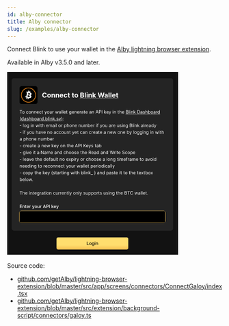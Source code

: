 ```yaml
---
id: alby-connector
title: Alby connector
slug: /examples/alby-connector
---
```


Connect Blink to use your wallet in the [Alby lightning browser extension](https://getalby.com/).

Available in Alby v3.5.0 and later.

<img src="/img/alby_connector.png" alt="Alby connector" width="400"/>

Source code:
* [github.com/getAlby/lightning-browser-extension/blob/master/src/app/screens/connectors/ConnectGaloy/index.tsx](https://github.com/getAlby/lightning-browser-extension/blob/master/src/app/screens/connectors/ConnectGaloy/index.tsx)
* [github.com/getAlby/lightning-browser-extension/blob/master/src/extension/background-script/connectors/galoy.ts](https://github.com/getAlby/lightning-browser-extension/blob/master/src/extension/background-script/connectors/galoy.ts)
